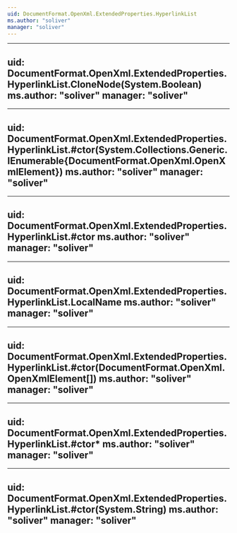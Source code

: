 ```yaml
---
uid: DocumentFormat.OpenXml.ExtendedProperties.HyperlinkList
ms.author: "soliver"
manager: "soliver"
---
```


---
uid: DocumentFormat.OpenXml.ExtendedProperties.HyperlinkList.CloneNode(System.Boolean)
ms.author: "soliver"
manager: "soliver"
---

---
uid: DocumentFormat.OpenXml.ExtendedProperties.HyperlinkList.#ctor(System.Collections.Generic.IEnumerable{DocumentFormat.OpenXml.OpenXmlElement})
ms.author: "soliver"
manager: "soliver"
---

---
uid: DocumentFormat.OpenXml.ExtendedProperties.HyperlinkList.#ctor
ms.author: "soliver"
manager: "soliver"
---

---
uid: DocumentFormat.OpenXml.ExtendedProperties.HyperlinkList.LocalName
ms.author: "soliver"
manager: "soliver"
---

---
uid: DocumentFormat.OpenXml.ExtendedProperties.HyperlinkList.#ctor(DocumentFormat.OpenXml.OpenXmlElement[])
ms.author: "soliver"
manager: "soliver"
---

---
uid: DocumentFormat.OpenXml.ExtendedProperties.HyperlinkList.#ctor*
ms.author: "soliver"
manager: "soliver"
---

---
uid: DocumentFormat.OpenXml.ExtendedProperties.HyperlinkList.#ctor(System.String)
ms.author: "soliver"
manager: "soliver"
---
